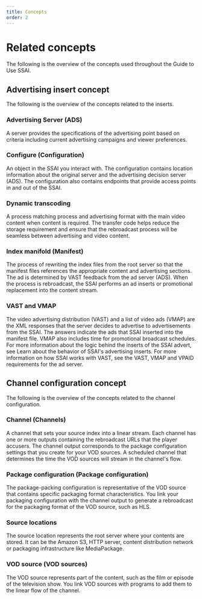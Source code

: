 ```yaml
---
title: Concepts
order: 2
---
```

# Related concepts
The following is the overview of the concepts used throughout the Guide to Use SSAI.
## Advertising insert concept
The following is the overview of the concepts related to the inserts.

### Advertising Server (ADS)
A server provides the specifications of the advertising point based on criteria including current advertising campaigns and viewer preferences.

### Configure (Configuration)
An object in the SSAI you interact with. The configuration contains location information about the original server and the advertising decision server (ADS). The configuration also contains endpoints that provide access points in and out of the SSAI.

### Dynamic transcoding
A process matching process and advertising format with the main video content when content is required. The transfer code helps reduce the storage requirement and ensure that the rebroadcast process will be seamless between advertising and video content.

### Index manifold (Manifest)
The process of rewriting the index files from the root server so that the manifest files references the appropriate content and advertising sections. The ad is determined by VAST feedback from the ad server (ADS). When the process is rebroadcast, the SSAI performs an ad inserts or promotional replacement into the content stream.

### VAST and VMAP
The video advertising distribution (VAST) and a list of video ads (VMAP) are the XML responses that the server decides to advertise to advertisements from the SSAI. The answers indicate the ads that SSAI inserted into the manifest file. VMAP also includes time for promotional broadcast schedules. For more information about the logic behind the inserts of the SSAI advert, see Learn about the behavior of SSAI's advertising inserts. For more information on how SSAI works with VAST, see the VAST, VMAP and VPAID requirements for the ad server.
## Channel configuration concept
The following is the overview of the concepts related to the channel configuration.

### Channel (Channels)
A channel that sets your source index into a linear stream. Each channel has one or more outputs containing the rebroadcast URLs that the player accusers. The channel output corresponds to the package configuration settings that you create for your VOD sources. A scheduled channel that determines the time the VOD sources will stream in the channel's flow.

### Package configuration (Package configuration)
The package-packing configuration is representative of the VOD source that contains specific packaging format characteristics. You link your packaging configuration with the channel output to generate a rebroadcast for the packaging format of the VOD source, such as HLS.


### Source locations
The source location represents the root server where your contents are stored. It can be the Amazon S3, HTTP server, content distribution network or packaging infrastructure like MediaPackage.

### VOD source (VOD sources)
The VOD source represents part of the content, such as the film or episode of the television show. You link VOD sources with programs to add them to the linear flow of the channel.
